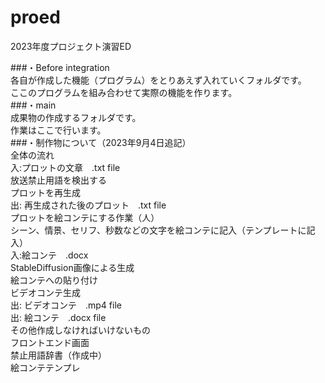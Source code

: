 # proed
2023年度プロジェクト演習ED

###・Before integration<br>
各自が作成した機能（プログラム）をとりあえず入れていくフォルダです。<br>
ここのプログラムを組み合わせて実際の機能を作ります。<br>
###・main<br>
成果物の作成するフォルダです。<br>
作業はここで行います。<br>
###・制作物について（2023年9月4日追記）<br>
全体の流れ <br>
    入:プロットの文章　.txt file<br>
    放送禁止用語を検出する<br>
    プロットを再生成<br>
    出: 再生成された後のプロット　.txt file<br>
    プロットを絵コンテにする作業（人）<br>
            シーン、情景、セリフ、秒数などの文字を絵コンテに記入（テンプレートに記入）<br>
    入:絵コンテ　.docx<br>
    StableDiffusion画像による生成<br>
    絵コンテへの貼り付け<br>
        ビデオコンテ生成<br>
    出: ビデオコンテ　.mp4 file<br>
    出: 絵コンテ　.docx file<br>
その他作成しなければいけないもの<br>
    フロントエンド画面<br>
    禁止用語辞書（作成中）<br>
    絵コンテテンプレ
